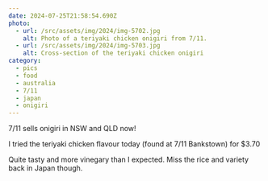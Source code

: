 ```yaml
---
date: 2024-07-25T21:58:54.690Z
photo:
  - url: /src/assets/img/2024/img-5702.jpg
    alt: Photo of a teriyaki chicken onigiri from 7/11.
  - url: /src/assets/img/2024/img-5703.jpg
    alt: Cross-section of the teriyaki chicken onigiri
category:
  - pics
  - food
  - australia
  - 7/11
  - japan
  - onigiri
---
```


7/11 sells onigiri in NSW and QLD now!

I tried the teriyaki chicken flavour today (found at 7/11 Bankstown) for $3.70

Quite tasty and more vinegary than I expected. Miss the rice and variety back in Japan though.
